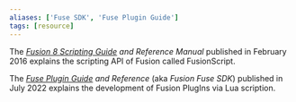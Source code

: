 ```yaml
---
aliases: ['Fuse SDK', 'Fuse Plugin Guide']
tags: [resource]
---
```


The *[Fusion 8 Scripting Guide](https://documents.blackmagicdesign.com/UserManuals/Fusion8_Scripting_Guide.pdf) and Reference Manual* published in February 2016 explains the scripting API of Fusion called FusionScript.

The *[Fuse Plugin Guide](https://documents.blackmagicdesign.com/UserManuals/Fusion_Fuse_SDK.pdf?_v=1657782010000) and Reference* (aka *Fusion Fuse SDK*) published in July 2022 explains the development of Fusion PlugIns via Lua scription.
